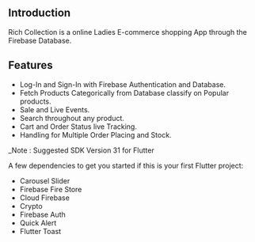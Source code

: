 ## Introduction

Rich Collection is a online Ladies E-commerce shopping App through the Firebase Database. 

## Features 

- Log-In and Sign-In with Firebase Authentication and Database.
- Fetch Products Categorically from Database classify on Popular products.
- Sale and Live Events.
- Search throughout any product.
- Cart and Order Status live Tracking.
- Handling for Multiple Order Placing and Stock.

_Note : Suggested SDK Version 31 for Flutter

A few dependencies to get you started if this is your first Flutter project:

- Carousel Slider
- Firebase Fire Store
- Cloud Firebase
- Crypto
- Firebase Auth
- Quick Alert
- Flutter Toast

